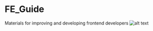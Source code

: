 # FE_Guide
Materials for improving and developing frontend developers
![alt text]([http://url/to/img.png](https://drive.google.com/file/d/1jBYl-uCep5NJdg4ZXcYPpoyh20Z_YrYM/view?usp=share_link))
